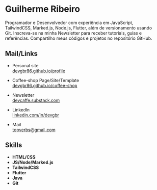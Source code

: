 # Guilherme Ribeiro 


Programador e Desenvolvedor com experiência em
JavaScript, TailwindCSS, Marked.js,
Node.js, Flutter,
além de versionamento usando Git.
Inscreva-se na minha Newsletter
para receber tutoriais, guias e referências.
Compartilho meus códigos e projetos no repositório GitHub.


## Mail/Links


- Personal site       
[devgbr86.github.io/profile](https://devgbr86.github.io/profile/)           
- Coffee-shop Page/Site/Template       
[devgbr86.github.io/coffee-shop](https://devgbr86.github.io/coffee-shop/) 
- Newsletter       
[devcaffe.substack.com](https://devcaffe.substack.com) 





- LinkedIn       
[linkedin.com/in/devgbr](https://www.linkedin.com/in/devgbr/)   
- Mail     
topverbs@gmail.com





## Skills

- **HTML/CSS**
- **JS/Node/Marked.js**
- **TailwindCSS**
- **Flutter**
- **Java**
- **Git**


<br/>
